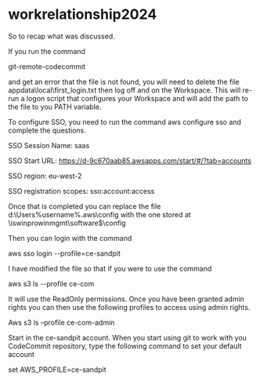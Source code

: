 # workrelationship2024



So to recap what was discussed.

 

If you run the command

 

git-remote-codecommit

 

and get an error that the file is not found, you will need to delete the file appdata\local\first_login.txt then log off and on the Workspace. This will re-run a logon script that configures your Workspace and will add the path to the file to you PATH variable.

 

To configure SSO, you need to run the command aws configure sso and complete the questions.

 

SSO Session Name: saas

SSO Start URL:  https://d-9c670aab85.awsapps.com/start/#/?tab=accounts

SSO region: eu-west-2

SSO registration scopes: sso:account:access

 

Once that is completed you can replace the file d:\Users\%username%\.aws\config with the one stored at \\iswinprowinmgmt\software$\config

 

 

Then you can login with the command

 

aws sso login --profile=ce-sandpit

 

I have modified the file so that if you were to use the command

 

aws s3 ls --profile ce-com

 

It will use the ReadOnly permissions. Once you have been granted admin rights you can then use the following profiles to access using admin rights.

 

Aws s3 ls –profile ce-com-admin

 

Start in the ce-sandpit account. When you start using git to work with you CodeCommit repository, type the following command to set your default account

 

set AWS_PROFILE=ce-sandpit

 
